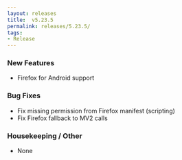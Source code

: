 ```yaml
---
layout: releases
title:  v5.23.5
permalink: releases/5.23.5/
tags:
- Release
---
```


### New Features

- Firefox for Android support

### Bug Fixes

- Fix missing permission from Firefox manifest (scripting)
- Fix Firefox fallback to MV2 calls

### Housekeeping / Other

- None
